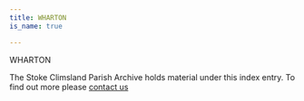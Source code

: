 ```yaml
---
title: WHARTON
is_name: true

---
```


WHARTON


The Stoke Climsland Parish Archive holds material under this index entry. To find out more please [contact us](/contact/)
